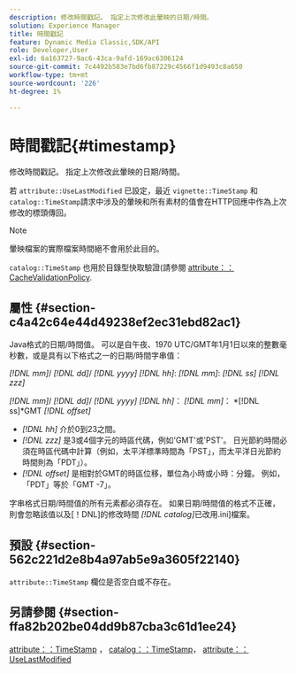 ```yaml
---
description: 修改時間戳記。 指定上次修改此暈映的日期/時間。
solution: Experience Manager
title: 時間戳記
feature: Dynamic Media Classic,SDK/API
role: Developer,User
exl-id: 6a163727-9ac6-43ca-9afd-169ac6306124
source-git-commit: 7c4492b583e7bd6fb87229c4566f1d9493c8a650
workflow-type: tm+mt
source-wordcount: '226'
ht-degree: 1%

---
```


# 時間戳記{#timestamp}

修改時間戳記。 指定上次修改此暈映的日期/時間。

若 `attribute::UseLastModified` 已設定，最近 `vignette::TimeStamp` 和 `catalog::TimeStamp`請求中涉及的暈映和所有素材的值會在HTTP回應中作為上次修改的標頭傳回。

>[!NOTE]
>
>暈映檔案的實際檔案時間絕不會用於此目的。

`catalog::TimeStamp` 也用於目錄型快取驗證(請參閱 [attribute：：CacheValidationPolicy](/help/aem-is-ir-api/ir-api/material-cat/image-rendering-api-ref/c-ir-material-catalog/c-ir-attributes-reference/r-ir-cachevalidationpolicy.md).

## 屬性 {#section-c4a42c64e44d49238ef2ec31ebd82ac1}

Java格式的日期/時間值。 可以是自午夜、1970 UTC/GMT年1月1日以來的整數毫秒數，或是具有以下格式之一的日期/時間字串值：

*[!DNL mm]*/ *[!DNL dd]*/ *[!DNL yyyy]* *[!DNL hh]*: *[!DNL mm]*: *[!DNL ss]* *[!DNL zzz]*

*[!DNL mm]*/ *[!DNL dd]*/ *[!DNL yyyy]* *[!DNL hh]*： *[!DNL mm]*： *[!DNL ss]*GMT *[!DNL offset]*

* *[!DNL hh]* 介於0到23之間。
* *[!DNL zzz]* 是3或4個字元的時區代碼，例如&#39;GMT&#39;或&#39;PST&#39;。 日光節約時間必須在時區代碼中計算（例如，太平洋標準時間為「PST」，而太平洋日光節約時間則為「PDT」）。
* *[!DNL offset]* 是相對於GMT的時區位移，單位為小時或小時：分鐘。 例如，「PDT」等於「GMT -7」。

字串格式日期/時間值的所有元素都必須存在。 如果日期/時間值的格式不正確，則會忽略該值以及[！DNL]的修改時間 *[!DNL catalog]*&#x200B;已改用.ini]檔案。

## 預設 {#section-562c221d2e8b4a97ab5e9a3605f22140}

`attribute::TimeStamp` 欄位是否空白或不存在。

## 另請參閱 {#section-ffa82b202be04dd9b87cba3c61d1ee24}

[attribute：：TimeStamp](../../../../../ir-api/material-cat/image-rendering-api-ref/c-ir-material-catalog/c-ir-attributes-reference/r-ir-timestamp.md#reference-8373ad4ee03d4e4b9a8fc96cf42b3181) ， [catalog：：TimeStamp](../../../../../ir-api/material-cat/image-rendering-api-ref/c-ir-material-catalog/c-ir-material-data-reference/r-ir-timestamp-dataref.md#reference-6daf7973dc4f4b4e9e8165756db7c319)， [attribute：：UseLastModified](../../../../../ir-api/material-cat/image-rendering-api-ref/c-ir-material-catalog/c-ir-attributes-reference/r-ir-uselastmodified.md#reference-d2ab628c9e004fedbd38324866dbca1d)
